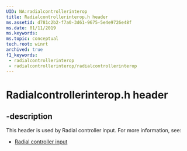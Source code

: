 ```yaml
---
UID: NA:radialcontrollerinterop
title: Radialcontrollerinterop.h header
ms.assetid: d781c2b2-f7a0-3d61-9675-5e4e9726e48f
ms.date: 01/11/2019
ms.keywords: 
ms.topic: conceptual
tech.root: winrt
archived: true
f1_keywords:
 - radialcontrollerinterop
 - radialcontrollerinterop/radialcontrollerinterop
---
```


# Radialcontrollerinterop.h header


## -description

This header is used by Radial controller input. For more information, see:

- [Radial controller input](../_input_radial/index.md)

